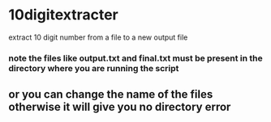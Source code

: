 # 10digitextracter
extract 10 digit number from a file to a new output file


### note the files like output.txt and final.txt must be present in the directory where you are running the script
## or you can change the name of the files otherwise it will give you no directory error
